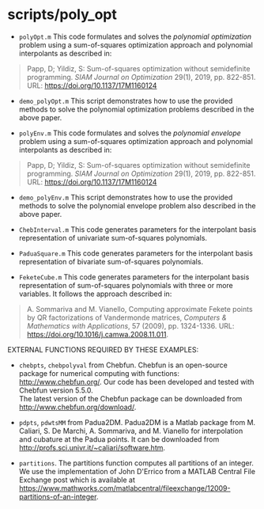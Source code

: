 # scripts/poly_opt

* `polyOpt.m`
This code formulates and solves the *polynomial optimization* problem
using a sum-of-squares optimization approach and polynomial interpolants
as described in:

> Papp, D; Yildiz, S: Sum-of-squares optimization without semidefinite
> programming. *SIAM Journal on Optimization* 29(1), 2019, pp. 822-851. 
> URL: https://doi.org/10.1137/17M1160124


* `demo_polyOpt.m`
This script demonstrates how to use the provided methods to solve the
polynomial optimization problems described in the above paper.


* `polyEnv.m`
This code formulates and solves the *polynomial envelope* problem
using a sum-of-squares optimization approach and polynomial interpolants
as described in:

> Papp, D; Yildiz, S: Sum-of-squares optimization without semidefinite
> programming. *SIAM Journal on Optimization* 29(1), 2019, pp. 822-851. 
> URL: https://doi.org/10.1137/17M1160124


* `demo_polyEnv.m`
This script demonstrates how to use the provided methods to solve the
polynomial envelope problem also described in the above paper.


* `ChebInterval.m`
This code generates parameters for the interpolant basis representation
of univariate sum-of-squares polynomials.


* `PaduaSquare.m`
This code generates parameters for the interpolant basis representation
of bivariate sum-of-squares polynomials.


* `FeketeCube.m`
This code generates parameters for the interpolant basis representation
of sum-of-squares polynomials with three or more variables. It follows
the approach described in:

> A. Sommariva and M. Vianello, Computing approximate Fekete points by
> QR factorizations of Vandermonde matrices, *Computers & Mathematics*
> *with Applications*, 57 (2009), pp. 1324-1336. URL:
> https://doi.org/10.1016/j.camwa.2008.11.011.


EXTERNAL FUNCTIONS REQUIRED BY THESE EXAMPLES:

* `chebpts`, `chebpolyval` from Chebfun. Chebfun is an open-source package for
numerical computing with functions: http://www.chebfun.org/.
Our code has been developed and tested with Chebfun version 5.5.0.  
The latest version of the Chebfun package can be downloaded from
http://www.chebfun.org/download/.

* `pdpts`, `pdwtsMM` from Padua2DM. Padua2DM is a Matlab package from M. Caliari,
S. De Marchi, A. Sommariva, and M. Vianello for interpolation and
cubature at the Padua points. It can be downloaded from
http://profs.sci.univr.it/~caliari/software.htm.

* `partitions`. The partitions function computes all partitions of an integer.
We use the implementation of John D'Errico from a MATLAB Central File 
Exchange post which is available at
https://www.mathworks.com/matlabcentral/fileexchange/12009-partitions-of-an-integer. 